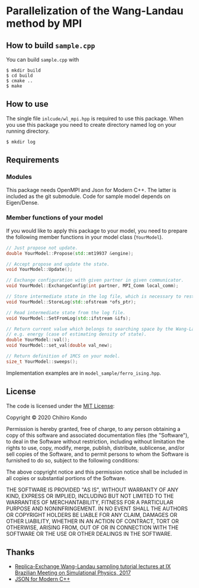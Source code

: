 # Parallelization of the Wang-Landau method by MPI
## How to build `sample.cpp`
You can build `sample.cpp` with

~~~shell-session
$ mkdir build
$ cd build
$ cmake ..
$ make
~~~

## How to use
The single file `inlcude/wl_mpi.hpp` is required to use this package.
When you use this package you need to create directory named log on your running
directory.

~~~shell-session
$ mkdir log
~~~

## Requirements
### Modules
This package needs OpenMPI and Json for Modern C++.
The latter is included as the git submodule.
Code for sample model depends on Eigen/Dense.
### Member functions of your model
If you would like to apply this package to your model, you need to prepare the following member functions in your model class (`YourModel`).
```c++
// Just propose not update.
double YourModel::Propose(std::mt19937 &engine);

// Accept propose and update the state.
void YourModel::Update();

// Exchange configuration with given partner in given communicator.
void YourModel::ExchangeConfig(int partner, MPI_Comm local_comm);

// Store intermediate state in the log file, which is necessary to restart the execution.
void YourModel::StoreLog(std::ofstream *ofs_ptr);

// Read intermediate state from the log file.
void YourModel::SetFromLog(std::ifstream &ifs);

// Return current value which belongs to searching space by the Wang-Landau method.
// e.g. energy (case of estimating density of state).
double YourModel::val();
void YourModel::set_val(double val_new);

// Return definition of 1MCS on your model.
size_t YourModel::sweeps();
```
Implementation examples are in `model_sample/ferro_ising.hpp`.

## License
The code is licensed under the [MIT License](https://opensource.org/licenses/MIT):

Copyright &copy; 2020 Chihiro Kondo

Permission is hereby granted, free of charge, to any person obtaining a copy of this software and associated documentation files (the "Software"), to deal in the Software without restriction, including without limitation the rights to use, copy, modify, merge, publish, distribute, sublicense, and/or sell copies of the Software, and to permit persons to whom the Software is furnished to do so, subject to the following conditions:

The above copyright notice and this permission notice shall be included in all copies or substantial portions of the Software.

THE SOFTWARE IS PROVIDED "AS IS", WITHOUT WARRANTY OF ANY KIND, EXPRESS OR IMPLIED, INCLUDING BUT NOT LIMITED TO THE WARRANTIES OF MERCHANTABILITY, FITNESS FOR A PARTICULAR PURPOSE AND NONINFRINGEMENT. IN NO EVENT SHALL THE AUTHORS OR COPYRIGHT HOLDERS BE LIABLE FOR ANY CLAIM, DAMAGES OR OTHER LIABILITY, WHETHER IN AN ACTION OF CONTRACT, TORT OR OTHERWISE, ARISING FROM, OUT OF OR IN CONNECTION WITH THE SOFTWARE OR THE USE OR OTHER DEALINGS IN THE SOFTWARE.

## Thanks
- [Replica-Exchange Wang-Landau sampling tutorial lectures at IX Brazilian Meeting on Simulational Physics, 2017](https://github.com/yingwaili/bmsp2017)
- [JSON for Modern C++](https://github.com/nlohmann/json#)
